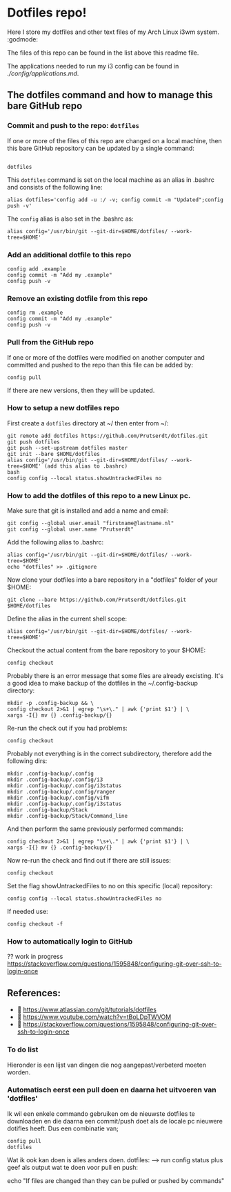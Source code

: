 <!Dit is de ~/README.md file voor mijn dotfile bare Github repo/>
# Dotfiles repo! 
Here I store my dotfiles and other text files of my Arch Linux i3wm system. :godmode:

The files of this repo can be found in the list above this readme file.

The applications needed to run my i3 config can be found in
*./config/applications.md*.

## The dotfiles command and how to manage this bare GitHub repo
### Commit and push to the repo: `dotfiles`
If one or more of the files of this repo are changed on a local machine, then this bare GitHub repository can be updated by a single command:
```

dotfiles
````
This `dotfiles` command is set on the local machine as an alias in .bashrc and consists of the following line:
```
alias dotfiles='config add -u :/ -v; config commit -m "Updated";config push -v'
```
The `config` alias is also set in the .bashrc as:
```
alias config='/usr/bin/git --git-dir=$HOME/dotfiles/ --work-tree=$HOME'
```
### Add an additional dotfile to this repo
```
config add .example
config commit -m "Add my .example"
config push -v
```

### Remove an existing dotfile from this repo
```
config rm .example
config commit -m "Add my .example"
config push -v
```
### Pull from the GitHub repo
If one or more of the dotfiles were modified on another computer and committed
and pushed to the repo than this file can be added by:

    config pull

If there are new versions, then they will be updated.

### How to setup a new dotfiles repo
First create a `dotfiles` directory at ~/ then enter from ~/:
```
git remote add dotfiles https://github.com/Prutserdt/dotfiles.git
git push dotfiles
git push --set-upstream dotfiles master
git init --bare $HOME/dotfiles
alias config='/usr/bin/git --git-dir=$HOME/dotfiles/ --work-tree=$HOME' (add this alias to .bashrc)
bash
config config --local status.showUntrackedFiles no
```
### How to add the dotfiles of this repo to a new Linux pc.

Make sure that git is installed and add a name and email:

    git config --global user.email "firstname@lastname.nl"
    git config --global user.name "Prutserdt"

Add the following alias to .bashrc:

    alias config='/usr/bin/git --git-dir=$HOME/dotfiles/ --work-tree=$HOME'
    echo "dotfiles" >> .gitignore

Now clone your dotfiles into a bare repository in a "dotfiles" folder of your $HOME:

    git clone --bare https://github.com/Prutserdt/dotfiles.git $HOME/dotfiles

Define the alias in the current shell scope:

    alias config='/usr/bin/git --git-dir=$HOME/dotfiles/ --work-tree=$HOME'

Checkout the actual content from the bare repository to your $HOME:

    config checkout

Probably there is an error message that some files are already excisting.
It's a good idea to make backup of the dotfiles in the ~/.config-backup directory:
```
mkdir -p .config-backup && \
config checkout 2>&1 | egrep "\s+\." | awk {'print $1'} | \
xargs -I{} mv {} .config-backup/{}
```
Re-run the check out if you had problems:

    config checkout

Probably not everything is in the correct subdirectory, therefore add the following dirs:
```
mkdir .config-backup/.config
mkdir .config-backup/.config/i3
mkdir .config-backup/.config/i3status
mkdir .config-backup/.config/ranger
mkdir .config-backup/.config/vifm
mkdir .config-backup/.config/i3status
mkdir .config-backup/Stack
mkdir .config-backup/Stack/Command_line
```
And then perform the same previously performed commands:

    config checkout 2>&1 | egrep "\s+\." | awk {'print $1'} | \
    xargs -I{} mv {} .config-backup/{}

Now re-run the check and find out if there are still issues:

    config checkout

Set the flag showUntrackedFiles to no on this specific (local) repository:

    config config --local status.showUntrackedFiles no

If needed use:

    config checkout -f

### How to automatically login to GitHub
?? work in progress https://stackoverflow.com/questions/1595848/configuring-git-over-ssh-to-login-once

## References:
- :book: https://www.atlassian.com/git/tutorials/dotfiles
- :cinema: https://www.youtube.com/watch?v=tBoLDpTWVOM
- :book: https://stackoverflow.com/questions/1595848/configuring-git-over-ssh-to-login-once

### To do list
Hieronder is een lijst van dingen die nog aangepast/verbeterd moeten worden.

### Automatisch eerst een pull doen en daarna het uitvoeren van 'dotfiles'
Ik wil een enkele commando gebruiken om de nieuwste dotfiles te downloaden en
die daarna een commit/push doet als de locale pc nieuwere dotifles heeft.
Dus een combinatie van;

    config pull
    dotfiles

Wat ik ook kan doen is alles anders doen.
dotfiles: --> run config status
plus geef als output wat te doen voor pull en push:

echo "If files are changed than they can be pulled or pushed by commands"
